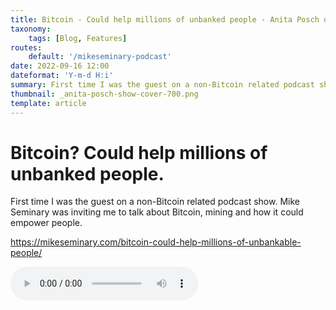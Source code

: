 ```yaml
---
title: Bitcoin - Could help millions of unbanked people - Anita Posch on Mike Seminary
taxonomy:
    tags: [Blog, Features]
routes:
    default: '/mikeseminary-podcast'
date: 2022-09-16 12:00
dateformat: 'Y-m-d H:i'
summary: First time I was the guest on a non-Bitcoin related podcast show. Mike Seminary was inviting me to talk about Bitcoin, mining and how it could empower people.
thumbnail: _anita-posch-show-cover-700.png
template: article
---
```



# Bitcoin? Could help millions of unbanked people.

First time I was the guest on a non-Bitcoin related podcast show. Mike Seminary was inviting me to talk about Bitcoin, mining and how it could empower people.

https://mikeseminary.com/bitcoin-could-help-millions-of-unbankable-people/

![Listen to the audio:](_f0020-mikeseminary-anitaposch.mp3)


